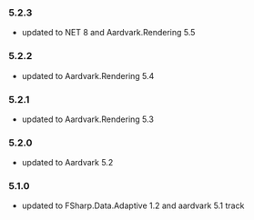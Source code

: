 ### 5.2.3
- updated to NET 8 and Aardvark.Rendering 5.5

### 5.2.2
- updated to Aardvark.Rendering 5.4

### 5.2.1
- updated to Aardvark.Rendering 5.3

### 5.2.0
- updated to Aardvark 5.2

### 5.1.0
- updated to FSharp.Data.Adaptive 1.2 and aardvark 5.1 track

